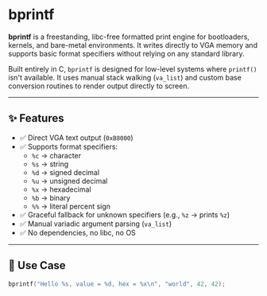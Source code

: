 # bprintf

**bprintf** is a freestanding, libc-free formatted print engine for bootloaders, kernels, and bare-metal environments. It writes directly to VGA memory and supports basic format specifiers without relying on any standard library.

Built entirely in C, `bprintf` is designed for low-level systems where `printf()` isn't available. It uses manual stack walking (`va_list`) and custom base conversion routines to render output directly to screen.

---

## ✨ Features

- ✅ Direct VGA text output (`0xB8000`)
- ✅ Supports format specifiers:
  - `%c` → character
  - `%s` → string
  - `%d` → signed decimal
  - `%u` → unsigned decimal
  - `%x` → hexadecimal
  - `%b` → binary
  - `%%` → literal percent sign
- ✅ Graceful fallback for unknown specifiers (e.g., `%z` → prints `%z`)
- ✅ Manual variadic argument parsing (`va_list`)
- ✅ No dependencies, no libc, no OS

---

## 🧠 Use Case

```c
bprintf("Hello %s, value = %d, hex = %x\n", "world", 42, 42);
